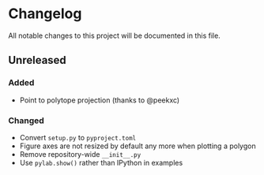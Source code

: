 # Changelog

All notable changes to this project will be documented in this file.

## Unreleased

### Added

- Point to polytope projection (thanks to @peekxc)

### Changed

- Convert ``setup.py`` to ``pyproject.toml``
- Figure axes are not resized by default any more when plotting a polygon
- Remove repository-wide ``__init__.py``
- Use ``pylab.show()`` rather than IPython in examples
